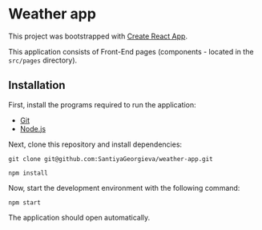 # Weather app

This project was bootstrapped with [Create React App](https://github.com/facebook/create-react-app).

This application consists of Front-End pages (components - located in the `src/pages` directory).

## Installation
First, install the programs required to run the application:

- [Git](https://git-scm.com/book/en/v2/Getting-Started-Installing-Git)
- [Node.js](https://nodejs.org/en/download/)

 Next, clone this repository and install dependencies:

```
git clone git@github.com:SantiyaGeorgieva/weather-app.git
```

```
npm install
```

Now, start the development environment with the following command:

```
npm start
```

The application should open automatically.
